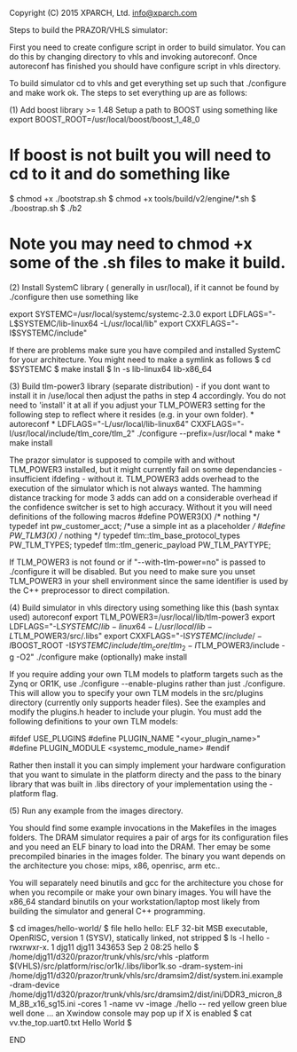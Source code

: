 Copyright (C) 2015 XPARCH, Ltd. <info@xparch.com>

Steps to build the PRAZOR/VHLS simulator:

First you need to create configure script in order to build simulator.
You can do this by changing directory to vhls and invoking autoreconf. Once
autoreconf has finished you should have configure script in vhls directory.

To build simulator cd to vhls and get everything set up such that
./configure and make work ok. The steps to set everything up are as follows:

(1) Add boost library >= 1.48
Setup a path to BOOST using something like
export BOOST_ROOT=/usr/local/boost/boost_1_48_0

# If boost is not built you will need to cd to it and do something like
  $ chmod +x ./bootstrap.sh 
  $ chmod +x tools/build/v2/engine/*.sh
  $ ./boostrap.sh
  $ ./b2
# Note you may need to chmod +x some of the .sh files to make it build.


(2) Install SystemC library ( generally in usr/local), if it cannot be found by ./configure then
use something like 

export   SYSTEMC=/usr/local/systemc/systemc-2.3.0
export   LDFLAGS="-L$SYSTEMC/lib-linux64   -L/usr/local/lib"
export   CXXFLAGS="-I$SYSTEMC/include"


If there are problems make sure you have compiled and installed SystemC for your architecture. You might need to make a symlink
as follows
 $ cd $SYSTEMC
 $ make install
 $ ln -s lib-linux64 lib-x86_64


(3) Build tlm-power3 library (separate distribution) - if you dont want to install it in /use/local then adjust
the paths in step 4 accordingly. You do not need to 'install' it at all if you adjust your TLM_POWER3 setting for the following step to reflect where it resides (e.g. in your own folder).
	* autoreconf
	* LDFLAGS="-L/usr/local/lib-linux64" CXXFLAGS="-I/usr/local/include/tlm_core/tlm_2" ./configure --prefix=/usr/local
	* make
	* make install


The prazor simulator is supposed to compile with and without TLM_POWER3 installed, but
it might currently fail on some dependancies - insufficient ifdefing - without it. 
TLM_POWER3 adds overhead to the execution of the simulator which is not always wanted.  The hamming
distance tracking for mode 3 adds can add on a considerable overhead if the confidence switcher
is set to high accuracy. 
Without it you will need definitions of the following macros
#define  POWER3(X)            /* nothing */
typedef int pw_customer_acct; /*use a simple int as a placeholder */
#define PW_TLM3(X)            /* nothing */
typedef tlm::tlm_base_protocol_types PW_TLM_TYPES;
typedef tlm::tlm_generic_payload PW_TLM_PAYTYPE;



If TLM_POWER3 is not found or if "--with-tlm-power=no" is passed to ./configure it will be disabled. But you need
to make sure you unset TLM_POWER3 in your shell environment since the same identifier is used by the C++ preprocessor
to direct compilation.

(4) Build simulator in vhls directory using something like this (bash syntax used)
  autoreconf
  export TLM_POWER3=/usr/local/lib/tlm-power3
  export LDFLAGS="-L$SYSTEMC/lib-linux64 -L/usr/local/lib -L$TLM_POWER3/src/.libs"
  export CXXFLAGS="-I$SYSTEMC/include/ -I$BOOST_ROOT -I$SYSTEMC/include/tlm_core/tlm_2 -I$TLM_POWER3/include -g -O2"
  ./configure
  make 
  (optionally) make install

If you require adding your own TLM models to platform targets such as the Zynq or OR1K, use ./configure --enable-plugins rather than just ./configure. This will allow you to specify your own TLM models in the src/plugins directory (currently only supports header files). See the examples and modify the plugins.h header to include your plugin. You must add the following definitions to your own TLM models:

  #ifdef USE_PLUGINS
  #define PLUGIN_NAME "<your_plugin_name>"
  #define PLUGIN_MODULE <systemc_module_name>
  #endif

Rather then install it you can simply implement your hardware configuration that you want to simulate in the platform directy and the pass to the binary library that was built in .libs directory of your implementation using the -platform flag.

(5) Run any example from the images directory.  

You should find some example invocations in the Makefiles in the images folders. The DRAM simulator requires a pair of args for its configuration files and you need an ELF binary to load into the DRAM.  Ther emay be some precompiled binaries in the images folder.  The binary you want depends on the architecture you chose: mips, x86, openrisc, arm etc..

You will separately need binutils and gcc for the architecture you chose for when you recompile or make your own binary images. You will have the x86_64 standard binutils on your workstation/laptop most likely from building the simulator and general C++ programming.

$ cd images/hello-world/
$ file hello
    hello: ELF 32-bit MSB executable, OpenRISC, version 1 (SYSV), statically linked, not stripped
$ ls -l hello
-rwxrwxr-x. 1 djg11 djg11 343653 Sep  2 08:25 hello
$ /home/djg11/d320/prazor/trunk/vhls/src/vhls -platform $(VHLS)/src/platform/risc/or1k/.libs/libor1k.so -dram-system-ini /home/djg11/d320/prazor/trunk/vhls/src/dramsim2/dist/system.ini.example  -dram-device /home/djg11/d320/prazor/trunk/vhls/src/dramsim2/dist/ini/DDR3_micron_8M_8B_x16_sg15.ini -cores 1 -name vv -image ./hello -- red yellow green blue well done 
  ... an Xwindow console may pop up if X is enabled
$ cat vv.the_top.uart0.txt 
Hello World
$



END


